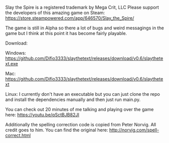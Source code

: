 Slay the Spire is a registered trademark by Mega Crit, LLC
Please support the developers of this amazing game on Steam: https://store.steampowered.com/app/646570/Slay_the_Spire/

The game is still in Alpha so there a lot of bugs and weird messagings in the game but I think at this point it has become fairly playable.

Download:

Windows:
https://github.com/Difio3333/slaythetext/releases/download/v0.6/slaythetext.exe

Mac:
https://github.com/Difio3333/slaythetext/releases/download/v0.6/slaythetext

Linux:
I currently don't have an executable but you can just clone the repo and install the dependencies manually and then just run main.py.

You can check out 20 minutes of me talking and playing over the game here:
https://youtu.be/qSctBJB82JI

Additionally the spelling correction code is copied from Peter Norvig. All credit goes to him. You can find the original here: http://norvig.com/spell-correct.html
